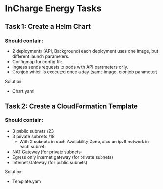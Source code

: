 # InCharge Energy Tasks
## Task 1: Create a Helm Chart 
### Should contain:
* 2 deployments (API, Background) each deployment uses one image, but different launch parameters.
* Configmap for config file.
* Ingress sends requests to pods with API parameters only.
* Cronjob which is executed once a day (same image, cronjob parameter)

Solution:
* Chart.yaml

## Task 2: Create a CloudFormation Template
### Should contain:
* 3 public subnets /23
* 3 private subnets /18 
	*  With 2 subnets in each Availability Zone, also an ipv6 network in each subnet.
* NAT Gateway (for private subnets)
* Egress only internet gateway (for private subnets)
* Internet Gateway (for public subnets)

Solution:
* Template.yaml
